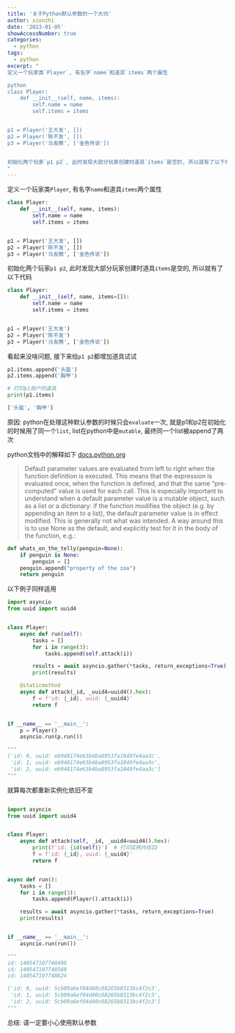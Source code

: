 ```yaml
---
title: '关于Python默认参数的一个大坑'
author: xionzhi
date: '2023-01-05'
showAccessNumber: true
categories:
  - python
tags:
  - python
excerpt: "
定义一个玩家类`Player`, 有名字`name`和道具`items`两个属性

python
class Player:
    def __init__(self, name, items):
        self.name = name
        self.items = items


p1 = Player('王大发', [])
p2 = Player('陈不发', [])
p3 = Player('马发腾', ['金色传说'])


初始化两个玩家`p1 p2`, 此时发现大部分玩家创建时道具`items`是空的, 所以就有了以下代码
"
---
```





定义一个玩家类`Player`, 有名字`name`和道具`items`两个属性

```python
class Player:
    def __init__(self, name, items):
        self.name = name
        self.items = items


p1 = Player('王大发', [])
p2 = Player('陈不发', [])
p3 = Player('马发腾', ['金色传说'])
```

初始化两个玩家`p1 p2`, 此时发现大部分玩家创建时道具`items`是空的, 所以就有了以下代码

```python
class Player:
    def __init__(self, name, items=[]):
        self.name = name
        self.items = items


p1 = Player('王大发')
p2 = Player('陈不发')
p3 = Player('马发腾', ['金色传说'])

```

看起来没啥问题, 接下来给`p1 p2`都增加道具试试

```python
p1.items.append('头盔')
p2.items.append('胸甲')

# 打印p1用户的道具
print(p1.items)

['头盔', '胸甲']
```

原因: python在处理这种默认参数的时候只会`evaluate`一次, 就是p1和p2在初始化的时候用了同一个`list`, list在python中是`mutable`,
最终同一个list被append了两次


python文档中的解释如下 [docs.python.org](https://docs.python.org/3/reference/compound_stmts.html)

> Default parameter values are evaluated from left to right when the function definition is executed. This means that the expression is evaluated once, when the function is defined, and that the same “pre-computed” value is used for each call. This is especially important to understand when a default parameter value is a mutable object, such as a list or a dictionary: if the function modifies the object (e.g. by appending an item to a list), the default parameter value is in effect modified. This is generally not what was intended. A way around this is to use None as the default, and explicitly test for it in the body of the function, e.g.: 

```python
def whats_on_the_telly(penguin=None):
    if penguin is None:
        penguin = []
    penguin.append("property of the zoo")
    return penguin

```



以下例子同样适用

```python
import asyncio
from uuid import uuid4


class Player:
    async def run(self):
        tasks = []
        for i in range(3):
            tasks.append(self.attack(i))

        results = await asyncio.gather(*tasks, return_exceptions=True)
        print(results)

    @staticmethod
    async def attack(_id, _uuid4=uuid4().hex):
        f = f'id: {_id}, uuid: {_uuid4}'
        return f


if __name__ == '__main__':
    p = Player()
    asyncio.run(p.run())

"""
['id: 0, uuid: eb948174e63b4ba8953fa1049fe4aa3c', 
 'id: 1, uuid: eb948174e63b4ba8953fa1049fe4aa3c', 
 'id: 2, uuid: eb948174e63b4ba8953fa1049fe4aa3c']
"""
```

就算每次都重新实例化依旧不变

```python

import asyncio
from uuid import uuid4


class Player:
    async def attack(self, _id, _uuid4=uuid4().hex):
        print(f'id: {id(self)}')  # 打印实例内存ID
        f = f'id: {_id}, uuid: {_uuid4}'
        return f


async def run():
    tasks = []
    for i in range(3):
        tasks.append(Player().attack(i))

    results = await asyncio.gather(*tasks, return_exceptions=True)
    print(results)


if __name__ == '__main__':
    asyncio.run(run())

"""
id: 140547107748496
id: 140547107748560
id: 140547107748624

['id: 0, uuid: 5cb09a6ef04d40c68265b8313bc4f2c3', 
 'id: 1, uuid: 5cb09a6ef04d40c68265b8313bc4f2c3', 
 'id: 2, uuid: 5cb09a6ef04d40c68265b8313bc4f2c3']
"""
```

总结: 请一定要小心使用默认参数

